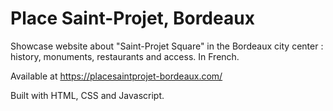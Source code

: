 # Place Saint-Projet, Bordeaux

Showcase website about "Saint-Projet Square" in the Bordeaux city center : history, monuments, restaurants and access.
In French. 

Available at <a href="https://placesaintprojet-bordeaux.com/">https://placesaintprojet-bordeaux.com/</a>

Built with HTML, CSS and Javascript.
